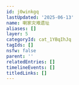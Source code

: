 ```yaml
---
id: j0winkgq
lastUpdated: '2025-06-13'
name: 喇家灾难遗址
aliases: []
layer: 5
categoryId: cat_1YBqIhJq
tagIds: []
nsfw: false
parent: ''
relatedEntries: []
timelineEvents: []
titledLinks: []
---
```


